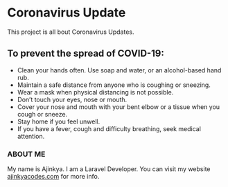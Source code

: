 # Coronavirus Update

This project is all bout Coronavirus Updates.

## To prevent the spread of COVID-19:
- Clean your hands often. Use soap and water, or an alcohol-based hand rub.
- Maintain a safe distance from anyone who is coughing or sneezing.
- Wear a mask when physical distancing is not possible.
- Don’t touch your eyes, nose or mouth.
- Cover your nose and mouth with your bent elbow or a tissue when you cough or sneeze.
- Stay home if you feel unwell.
- If you have a fever, cough and difficulty breathing, seek medical attention.

### ABOUT ME
My name is Ajinkya. I am a Laravel Developer. You can visit my website [ajinkyacodes.com](https://ajinkyacodes.com) for more info.